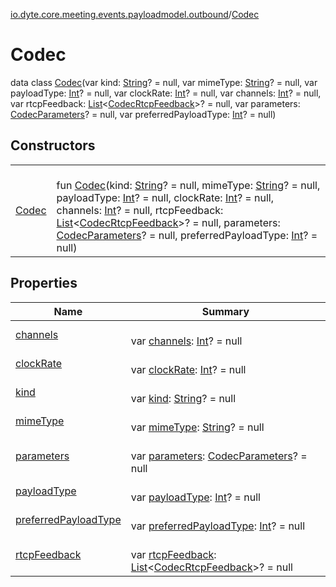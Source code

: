 [io.dyte.core.meeting.events.payloadmodel.outbound](../index.md)/[Codec](index.md)

# Codec


data class [Codec](index.md)(var kind: [String](https://kotlinlang.org/api/latest/jvm/stdlib/kotlin/-string/index.html)? = null, var mimeType: [String](https://kotlinlang.org/api/latest/jvm/stdlib/kotlin/-string/index.html)? = null, var payloadType: [Int](https://kotlinlang.org/api/latest/jvm/stdlib/kotlin/-int/index.html)? = null, var clockRate: [Int](https://kotlinlang.org/api/latest/jvm/stdlib/kotlin/-int/index.html)? = null, var channels: [Int](https://kotlinlang.org/api/latest/jvm/stdlib/kotlin/-int/index.html)? = null, var rtcpFeedback: [List](https://kotlinlang.org/api/latest/jvm/stdlib/kotlin.collections/-list/index.html)&lt;[CodecRtcpFeedback](../-codec-rtcp-feedback/index.md)&gt;? = null, var parameters: [CodecParameters](../-codec-parameters/index.md)? = null, var preferredPayloadType: [Int](https://kotlinlang.org/api/latest/jvm/stdlib/kotlin/-int/index.html)? = null)

## Constructors

| | |
|---|---|
| [Codec](-codec.md) | <br/>fun [Codec](-codec.md)(kind: [String](https://kotlinlang.org/api/latest/jvm/stdlib/kotlin/-string/index.html)? = null, mimeType: [String](https://kotlinlang.org/api/latest/jvm/stdlib/kotlin/-string/index.html)? = null, payloadType: [Int](https://kotlinlang.org/api/latest/jvm/stdlib/kotlin/-int/index.html)? = null, clockRate: [Int](https://kotlinlang.org/api/latest/jvm/stdlib/kotlin/-int/index.html)? = null, channels: [Int](https://kotlinlang.org/api/latest/jvm/stdlib/kotlin/-int/index.html)? = null, rtcpFeedback: [List](https://kotlinlang.org/api/latest/jvm/stdlib/kotlin.collections/-list/index.html)&lt;[CodecRtcpFeedback](../-codec-rtcp-feedback/index.md)&gt;? = null, parameters: [CodecParameters](../-codec-parameters/index.md)? = null, preferredPayloadType: [Int](https://kotlinlang.org/api/latest/jvm/stdlib/kotlin/-int/index.html)? = null) |

## Properties

| Name | Summary |
|---|---|
| [channels](channels.md) | <br/>var [channels](channels.md): [Int](https://kotlinlang.org/api/latest/jvm/stdlib/kotlin/-int/index.html)? = null |
| [clockRate](clock-rate.md) | <br/>var [clockRate](clock-rate.md): [Int](https://kotlinlang.org/api/latest/jvm/stdlib/kotlin/-int/index.html)? = null |
| [kind](kind.md) | <br/>var [kind](kind.md): [String](https://kotlinlang.org/api/latest/jvm/stdlib/kotlin/-string/index.html)? = null |
| [mimeType](mime-type.md) | <br/>var [mimeType](mime-type.md): [String](https://kotlinlang.org/api/latest/jvm/stdlib/kotlin/-string/index.html)? = null |
| [parameters](parameters.md) | <br/>var [parameters](parameters.md): [CodecParameters](../-codec-parameters/index.md)? = null |
| [payloadType](payload-type.md) | <br/>var [payloadType](payload-type.md): [Int](https://kotlinlang.org/api/latest/jvm/stdlib/kotlin/-int/index.html)? = null |
| [preferredPayloadType](preferred-payload-type.md) | <br/>var [preferredPayloadType](preferred-payload-type.md): [Int](https://kotlinlang.org/api/latest/jvm/stdlib/kotlin/-int/index.html)? = null |
| [rtcpFeedback](rtcp-feedback.md) | <br/>var [rtcpFeedback](rtcp-feedback.md): [List](https://kotlinlang.org/api/latest/jvm/stdlib/kotlin.collections/-list/index.html)&lt;[CodecRtcpFeedback](../-codec-rtcp-feedback/index.md)&gt;? = null |
